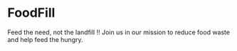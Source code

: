 # FoodFill
 Feed the need, not the landfill !! Join us in our mission to reduce food waste and help feed the hungry.
